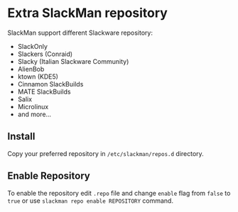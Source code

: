 # Extra SlackMan repository

SlackMan support different Slackware repository:

 - SlackOnly
 - Slackers (Conraid)
 - Slacky (Italian Slackware Community)
 - AlienBob
 - ktown (KDE5)
 - Cinnamon SlackBuilds
 - MATE SlackBuilds
 - Salix
 - Microlinux
 - and more...

## Install

Copy your preferred repository in `/etc/slackman/repos.d` directory.

## Enable Repository

To enable the repository edit `.repo` file and change `enable` flag from `false`
to `true` or use `slackman repo enable REPOSITORY` command.

